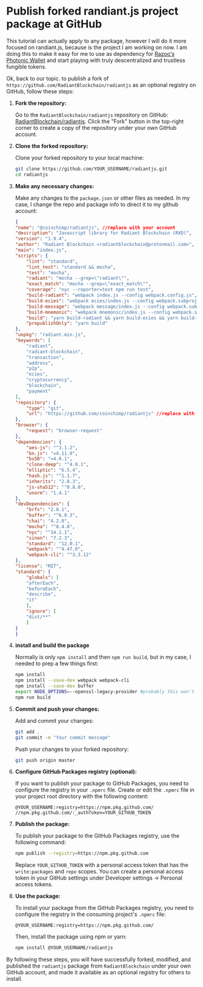 # Publish forked randiant.js project package at GitHub
This tutorial can actually apply to any package, however I will do it more focused on randiant.js, because is the project I am working on now.
I am doing this to make it easy for me to use as dependency for [Razoo's Photonic Wallet](https://github.com/1razoo/photonic-wallet) and start playing with truly descentralized and trustless fungible tokens.

Ok, back to our topic. to publish a fork of `https://github.com/RadiantBlockchain/radiantjs` as an optional registry on GitHub, follow these steps:

1. **Fork the repository:**
  
    Go to the `RadiantBlockchain/radiantjs` repository on GitHub: [RadiantBlockchain/radiantjs](https://github.com/RadiantBlockchain/radiantjs).
    Click the "Fork" button in the top-right corner to create a copy of the repository under your own GitHub account.

2. **Clone the forked repository:**

    Clone your forked repository to your local machine:
     ```bash
     git clone https://github.com/YOUR_USERNAME/radiantjs.git
     cd radiantjs
     ```

3. **Make any necessary changes:**
    
    Make any changes to the `package.json` or other files as needed.
    In my case, I change the repo and package info to direct it to my github account:
    ```json
    {
    "name": "@coinchimp/radiantjs", //replace with your account
    "description": "Javascript library for Radiant Blockchain (RXD)",
    "version": "1.9.4",
    "author": "Radiant Blockchain <radiantblockchain@protonmail.com>",
    "main": "index.js",
    "scripts": {
        "lint": "standard",
        "lint_test": "standard && mocha",
        "test": "mocha",
        "radiant": "mocha --grep=\"radiant\"",
        "exact_match": "mocha --grep=\"exact_match\"",
        "coverage": "nyc --reporter=text npm run test",
        "build-radiant": "webpack index.js --config webpack.config.js",
        "build-ecies": "webpack ecies/index.js --config webpack.subproject.config.js --output-library radiantEcies -o radiant-ecies.min.js",
        "build-message": "webpack message/index.js --config webpack.subproject.config.js --output-library radiantMessage -o radiant-message.min.js",
        "build-mnemonic": "webpack mnemonic/index.js --config webpack.subproject.config.js --output-library radiantMnemonic -o radiant-mnemonic.min.js",
        "build": "yarn build-radiant && yarn build-ecies && yarn build-message && yarn build-mnemonic",
        "prepublishOnly": "yarn build"
    },
    "unpkg": "radiant.min.js",
    "keywords": [
        "radiant",
        "radiant-blockchain",
        "transaction",
        "address",
        "p2p",
        "ecies",
        "cryptocurrency",
        "blockchain",
        "payment"
    ],
    "repository": {
        "type": "git",
        "url": "https://github.com/coinchimp/radiantjs" //replace with your repo
    },
    "browser": {
        "request": "browser-request"
    },
    "dependencies": {
        "aes-js": "^3.1.2",
        "bn.js": "=4.11.9",
        "bs58": "=4.0.1",
        "clone-deep": "^4.0.1",
        "elliptic": "6.5.4",
        "hash.js": "^1.1.7",
        "inherits": "2.0.3",
        "js-sha512": "^0.8.0",
        "unorm": "1.4.1"
    },
    "devDependencies": {
        "brfs": "2.0.1",
        "buffer": "^6.0.3",
        "chai": "4.2.0",
        "mocha": "^8.4.0",
        "nyc": "^14.1.1",
        "sinon": "7.2.3",
        "standard": "12.0.1",
        "webpack": "^4.47.0",
        "webpack-cli": "^3.3.12"
    },
    "license": "MIT",
    "standard": {
        "globals": [
        "afterEach",
        "beforeEach",
        "describe",
        "it"
        ],
        "ignore": [
        "dist/**"
        ]
    }
    }
    ```
4. **install and build the package**
    
    Normally is only `npm install` and then `npm run build`, but in my case, I needed to prep a few things first:
    ```bash
    npm install
    npm install --save-dev webpack webpack-cli
    npm install --save-dev buffer
    export NODE_OPTIONS=--openssl-legacy-provider #probably this won't be require later
    npm run build
    ```
5. **Commit and push your changes:**
    
    Add and commit your changes:

     ```bash
     git add .
     git commit -m "Your commit message"
     ```
    Push your changes to your forked repository:

      ```bash
      git push origin master
      ```

6. **Configure GitHub Packages registry (optional):**
    
    If you want to publish your package to GitHub Packages, you need to configure the registry in your `.npmrc` file. Create or edit the `.npmrc` file in your project root directory with the following content:

     ```plaintext
     @YOUR_USERNAME:registry=https://npm.pkg.github.com/
     //npm.pkg.github.com/:_authToken=YOUR_GITHUB_TOKEN
     ```

7. **Publish the package:**
    
    To publish your package to the GitHub Packages registry, use the following command:

     ```bash
     npm publish --registry=https://npm.pkg.github.com
     ```

    Replace `YOUR_GITHUB_TOKEN` with a personal access token that has the `write:packages` and `repo` scopes. You can create a personal access token in your GitHub settings under Developer settings -> Personal access tokens.

8. **Use the package:**
    
    To install your package from the GitHub Packages registry, you need to configure the registry in the consuming project's `.npmrc` file:

     ```plaintext
     @YOUR_USERNAME:registry=https://npm.pkg.github.com/
     ```

    Then, install the package using npm or yarn:

     ```bash
     npm install @YOUR_USERNAME/radiantjs
     ```

By following these steps, you will have successfully forked, modified, and published the `radiantjs` package from `RadiantBlockchain` under your own GitHub account, and made it available as an optional registry for others to install.